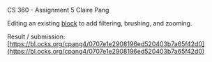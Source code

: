CS 360  - Assignment 5
Claire Pang

Editing an existing [block](http://blockbuilder.org/mbostock/3884955) to add filtering, brushing, and zooming.

Result / submission:   
[https://bl.ocks.org/cpang4/0707e1e2908196ed520403b7a65f42d0](https://bl.ocks.org/cpang4/0707e1e2908196ed520403b7a65f42d0)
